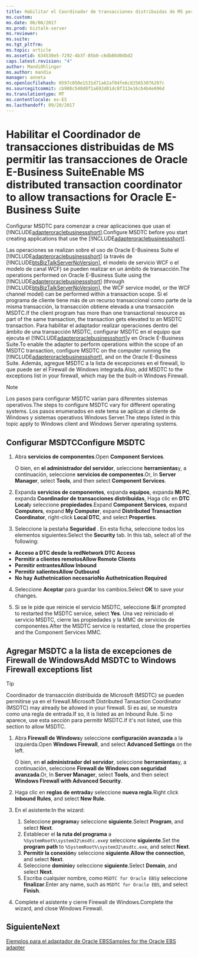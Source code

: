 ```yaml
---
title: Habilitar el Coordinador de transacciones distribuidas de MS permitir las transacciones de Oracle E-Business Suite | Documentos de Microsoft
ms.custom: 
ms.date: 06/08/2017
ms.prod: biztalk-server
ms.reviewer: 
ms.suite: 
ms.tgt_pltfrm: 
ms.topic: article
ms.assetid: 634538e5-7292-4b3f-85b0-c6db86d0dbd2
caps.latest.revision: "4"
author: MandiOhlinger
ms.author: mandia
manager: anneta
ms.openlocfilehash: 0597c050e1531d71a62af04fe6c825653076297c
ms.sourcegitcommit: cb908c540d8f1a692d01dc8f313e16cb4b4e696d
ms.translationtype: MT
ms.contentlocale: es-ES
ms.lasthandoff: 09/20/2017
---
```

# <a name="enable-ms-distributed-transaction-coordinator-to-allow-transactions-for-oracle-e-business-suite"></a><span data-ttu-id="43354-102">Habilitar el Coordinador de transacciones distribuidas de MS permitir las transacciones de Oracle E-Business Suite</span><span class="sxs-lookup"><span data-stu-id="43354-102">Enable MS distributed transaction coordinator to allow transactions for Oracle E-Business Suite</span></span>
<span data-ttu-id="43354-103">Configurar MSDTC para comenzar a crear aplicaciones que usan el [!INCLUDE[adapteroraclebusinessshort](../../includes/adapteroraclebusinessshort-md.md)].</span><span class="sxs-lookup"><span data-stu-id="43354-103">Configure MSDTC before you start creating applications that use the [!INCLUDE[adapteroraclebusinessshort](../../includes/adapteroraclebusinessshort-md.md)].</span></span>  
  
<span data-ttu-id="43354-104">Las operaciones se realizan sobre el uso de Oracle E-Business Suite el [!INCLUDE[adapteroraclebusinessshort](../../includes/adapteroraclebusinessshort-md.md)] (a través de [!INCLUDE[btsBizTalkServerNoVersion](../../includes/btsbiztalkservernoversion-md.md)], el modelo de servicio WCF o el modelo de canal WCF) se pueden realizar en un ámbito de transacción.</span><span class="sxs-lookup"><span data-stu-id="43354-104">The operations performed on Oracle E-Business Suite using the [!INCLUDE[adapteroraclebusinessshort](../../includes/adapteroraclebusinessshort-md.md)] (through [!INCLUDE[btsBizTalkServerNoVersion](../../includes/btsbiztalkservernoversion-md.md)], the WCF service model, or the WCF channel model) can be performed within a transaction scope.</span></span> <span data-ttu-id="43354-105">Si el programa de cliente tiene más de un recurso transaccional como parte de la misma transacción, la transacción obtiene elevada a una transacción MSDTC.</span><span class="sxs-lookup"><span data-stu-id="43354-105">If the client program has more than one transactional resource as part of the same transaction, the transaction gets elevated to an MSDTC transaction.</span></span> <span data-ttu-id="43354-106">Para habilitar el adaptador realizar operaciones dentro del ámbito de una transacción MSDTC, configurar MSDTC en el equipo que ejecuta el [!INCLUDE[adapteroraclebusinessshort](../../includes/adapteroraclebusinessshort-md.md)]y en Oracle E-Business Suite.</span><span class="sxs-lookup"><span data-stu-id="43354-106">To enable the adapter to perform operations within the scope of an MSDTC transaction, configure MSDTC on the computer running the [!INCLUDE[adapteroraclebusinessshort](../../includes/adapteroraclebusinessshort-md.md)], and on the Oracle E-Business Suite.</span></span> <span data-ttu-id="43354-107">Además, agregue MSDTC a la lista de excepciones en el firewall, lo que puede ser el Firewall de Windows integrada.</span><span class="sxs-lookup"><span data-stu-id="43354-107">Also, add MSDTC to the exceptions list in your firewall, which may be the built-in Windows Firewall.</span></span> 
  
> [!NOTE]
>  <span data-ttu-id="43354-108">Los pasos para configurar MSDTC varían para diferentes sistemas operativos.</span><span class="sxs-lookup"><span data-stu-id="43354-108">The steps to configure MSDTC vary for different operating systems.</span></span> <span data-ttu-id="43354-109">Los pasos enumerados en este tema se aplican al cliente de Windows y sistemas operativos Windows Server.</span><span class="sxs-lookup"><span data-stu-id="43354-109">The steps listed in this topic apply to Windows client and Windows Server operating systems.</span></span>  
  
## <a name="configure-msdtc"></a><span data-ttu-id="43354-110">Configurar MSDTC</span><span class="sxs-lookup"><span data-stu-id="43354-110">Configure MSDTC</span></span>  
  
1.  <span data-ttu-id="43354-111">Abra **servicios de componentes**.</span><span class="sxs-lookup"><span data-stu-id="43354-111">Open **Component Services**.</span></span>  

    <span data-ttu-id="43354-112">O bien, en **el administrador del servidor**, seleccione **herramientas**y, a continuación, seleccione **servicios de componentes**.</span><span class="sxs-lookup"><span data-stu-id="43354-112">Or, In **Server Manager**, select **Tools**, and then select **Component Services**.</span></span>  
  
2.  <span data-ttu-id="43354-113">Expanda **servicios de componentes**, expanda **equipos**, expanda **Mi PC**, expanda **Coordinador de transacciones distribuidas**, Haga clic en **DTC Local**y seleccione **propiedades**.</span><span class="sxs-lookup"><span data-stu-id="43354-113">Expand **Component Services**, expand **Computers**, expand **My Computer**, expand **Distributed Transaction Coordinator**, right-click **Local DTC**, and select **Properties**.</span></span>  
  
3.  <span data-ttu-id="43354-114">Seleccione la pestaña **Seguridad** . En esta ficha, seleccione todos los elementos siguientes:</span><span class="sxs-lookup"><span data-stu-id="43354-114">Select the **Security** tab. In this tab, select all of the following:</span></span> 

  - <span data-ttu-id="43354-115">**Acceso a DTC desde la red**</span><span class="sxs-lookup"><span data-stu-id="43354-115">**Network DTC Access**</span></span>
  - <span data-ttu-id="43354-116">**Permitir a clientes remotos**</span><span class="sxs-lookup"><span data-stu-id="43354-116">**Allow Remote Clients**</span></span> 
  - <span data-ttu-id="43354-117">**Permitir entrantes**</span><span class="sxs-lookup"><span data-stu-id="43354-117">**Allow Inbound**</span></span> 
  - <span data-ttu-id="43354-118">**Permitir salientes**</span><span class="sxs-lookup"><span data-stu-id="43354-118">**Allow Outbound**</span></span> 
  - <span data-ttu-id="43354-119">**No hay Authetnication necesario**</span><span class="sxs-lookup"><span data-stu-id="43354-119">**No Authetnication Required**</span></span>
  
4.  <span data-ttu-id="43354-120">Seleccione **Aceptar** para guardar los cambios.</span><span class="sxs-lookup"><span data-stu-id="43354-120">Select **OK** to save your changes.</span></span>  
  
5.  <span data-ttu-id="43354-121">Si se le pide que reinicie el servicio MSDTC, seleccione **Sí**.</span><span class="sxs-lookup"><span data-stu-id="43354-121">If prompted to restarted the MSDTC service, select **Yes**.</span></span> <span data-ttu-id="43354-122">Una vez reiniciado el servicio MSDTC, cierre las propiedades y la MMC de servicios de componentes.</span><span class="sxs-lookup"><span data-stu-id="43354-122">After the MSDTC service is restarted, close the properties and the Component Services MMC.</span></span> 
  
## <a name="add-msdtc-to-windows-firewall-exceptions-list"></a><span data-ttu-id="43354-123">Agregar MSDTC a la lista de excepciones de Firewall de Windows</span><span class="sxs-lookup"><span data-stu-id="43354-123">Add MSDTC to Windows Firewall exceptions list</span></span>  

> [!TIP] 
>  <span data-ttu-id="43354-124">Coordinador de transacción distribuida de Microsoft (MSDTC) se pueden permitirse ya en el firewall.</span><span class="sxs-lookup"><span data-stu-id="43354-124">Microsoft Distributed Tansaction Coordinator (MSDTC) may already be allowed in your firewall.</span></span> <span data-ttu-id="43354-125">Si es así, se muestra como una regla de entrada.</span><span class="sxs-lookup"><span data-stu-id="43354-125">If so, it is listed as an Inbound Rule.</span></span> <span data-ttu-id="43354-126">Si no aparece, use esta sección para permitir MSDTC.</span><span class="sxs-lookup"><span data-stu-id="43354-126">If it's not listed, use this section to allow MSDTC.</span></span> 

1.  <span data-ttu-id="43354-127">Abra **Firewall de Windows**y seleccione **configuración avanzada** a la izquierda.</span><span class="sxs-lookup"><span data-stu-id="43354-127">Open **Windows Firewall**, and select **Advanced Settings** on the left.</span></span>  

    <span data-ttu-id="43354-128">O bien, en **el administrador del servidor**, seleccione **herramientas**y, a continuación, seleccione **Firewall de Windows con seguridad avanzada**.</span><span class="sxs-lookup"><span data-stu-id="43354-128">Or, In **Server Manager**, select **Tools**, and then select **Windows Firewall with Advanced Security**.</span></span>  
  
2.  <span data-ttu-id="43354-129">Haga clic en **reglas de entrada**y seleccione **nueva regla**.</span><span class="sxs-lookup"><span data-stu-id="43354-129">Right click **Inbound Rules**, and select **New Rule**.</span></span>  
  
3.  <span data-ttu-id="43354-130">En el asistente:</span><span class="sxs-lookup"><span data-stu-id="43354-130">In the wizard:</span></span> 

    1. <span data-ttu-id="43354-131">Seleccione **programa**y seleccione **siguiente**.</span><span class="sxs-lookup"><span data-stu-id="43354-131">Select **Program**, and select **Next**.</span></span> 
    2. <span data-ttu-id="43354-132">Establecer el **la ruta del programa** a `%SystemRoot%\system32\msdtc.exe`y seleccione **siguiente**.</span><span class="sxs-lookup"><span data-stu-id="43354-132">Set the **program path** to `%SystemRoot%\system32\msdtc.exe`, and select **Next**.</span></span>  
    3. <span data-ttu-id="43354-133">**Permitir la conexión**y seleccione **siguiente**.</span><span class="sxs-lookup"><span data-stu-id="43354-133">**Allow the connection**, and select **Next**.</span></span>
    4. <span data-ttu-id="43354-134">Seleccione **dominio**y seleccione **siguiente**.</span><span class="sxs-lookup"><span data-stu-id="43354-134">Select **Domain**, and select **Next**.</span></span>
    5. <span data-ttu-id="43354-135">Escriba cualquier nombre, como `MSDTC for Oracle EBS`y seleccione **finalizar**.</span><span class="sxs-lookup"><span data-stu-id="43354-135">Enter any name, such as `MSDTC for Oracle EBS`, and select **Finish**.</span></span>
  
5.  <span data-ttu-id="43354-136">Complete el asistente y cierre Firewall de Windows.</span><span class="sxs-lookup"><span data-stu-id="43354-136">Complete the wizard, and close Windows Firewall.</span></span> 
  
## <a name="next"></a><span data-ttu-id="43354-137">Siguiente</span><span class="sxs-lookup"><span data-stu-id="43354-137">Next</span></span> 
[<span data-ttu-id="43354-138">Ejemplos para el adaptador de Oracle EBS</span><span class="sxs-lookup"><span data-stu-id="43354-138">Samples for the Oracle EBS adapter</span></span>](../../adapters-and-accelerators/adapter-oracle-ebs/samples-for-the-oracle-ebs-adapter.md)